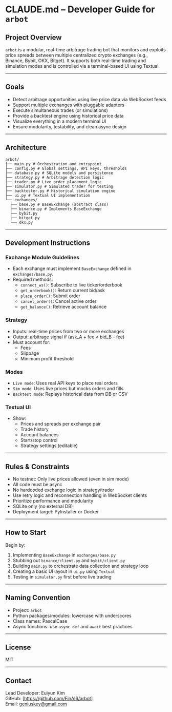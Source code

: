 # CLAUDE.md – Developer Guide for `arbot`

## Project Overview
`arbot` is a modular, real-time arbitrage trading bot that monitors and exploits price spreads between multiple centralized crypto exchanges (e.g., Binance, Bybit, OKX, Bitget). It supports both real-time trading and simulation modes and is controlled via a terminal-based UI using Textual.

---

## Goals
- Detect arbitrage opportunities using live price data via WebSocket feeds
- Support multiple exchanges with pluggable adapters
- Execute simultaneous trades (or simulations)
- Provide a backtest engine using historical price data
- Visualize everything in a modern terminal UI
- Ensure modularity, testability, and clean async design

---

## Architecture
```
arbot/
├── main.py # Orchestration and entrypoint
├── config.py # Global settings, API keys, thresholds
├── database.py # SQLite models and persistence
├── strategy.py # Arbitrage detection logic
├── trader.py # Live order placement logic
├── simulator.py # Simulated trader for testing
├── backtester.py # Historical simulation engine
├── ui.py # Textual UI implementation
└── exchanges/
  ├── base.py # BaseExchange (abstract class)
  ├── binance.py # Implements BaseExchange
  ├── bybit.py
  ├── bitget.py
  └── okx.py
```

---

## Development Instructions

### Exchange Module Guidelines
- Each exchange must implement `BaseExchange` defined in `exchanges/base.py`.
- Required methods:
  - `connect_ws()`: Subscribe to live ticker/orderbook
  - `get_orderbook()`: Return current bid/ask
  - `place_order()`: Submit order
  - `cancel_order()`: Cancel active order
  - `get_balance()`: Retrieve account balance

### Strategy
- Inputs: real-time prices from two or more exchanges
- Output: arbitrage signal if (ask_A + fee < bid_B - fee)
- Must account for:
  - Fees
  - Slippage
  - Minimum profit threshold

### Modes
- `Live mode`: Uses real API keys to place real orders
- `Sim mode`: Uses live prices but mocks orders and fills
- `Backtest mode`: Replays historical data from DB or CSV

### Textual UI
- Show:
  - Prices and spreads per exchange pair
  - Trade history
  - Account balances
  - Start/stop control
  - Strategy settings (editable)

---

## Rules & Constraints

- No testnet: Only live prices allowed (even in sim mode)
- All code must be async
- No hardcoded exchange logic in strategy/trader
- Use retry logic and reconnection handling in WebSocket clients
- Prioritize performance and modularity
- SQLite only (no external DB)
- Deployment target: PyInstaller or Docker

---

## How to Start
Begin by:
1. Implementing `BaseExchange` in `exchanges/base.py`
2. Stubbing out `binance/client.py` and `bybit/client.py`
3. Building `main.py` to orchestrate data collection and strategy loop
4. Creating a basic UI layout in `ui.py` using `Textual`
5. Testing in `simulator.py` first before live trading

---

## Naming Convention
- Project: `arbot`
- Python packages/modules: lowercase with underscores
- Class names: PascalCase
- Async functions: use `async def` and `await` best practices

---

## License
MIT 

---

## Contact
Lead Developer: Euiyun Kim  
GitHub: [https://github.com/FinAI6/arbot]  
Email: geniuskey@gmail.com
